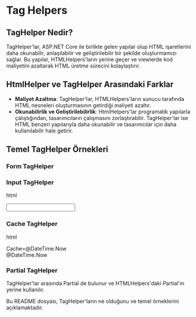 # Tag Helpers

## TagHelper Nedir?

TagHelper'lar, ASP.NET Core ile birlikte gelen yapılar olup HTML işaretlerini daha okunabilir, anlaşılabilir ve geliştirilebilir bir şekilde oluşturmamızı sağlar. Bu yapılar, HTMLHelpers'ların yerine geçer ve viewlerde kod maliyetini azaltarak HTML üretme sürecini kolaylaştırır.

## HtmlHelper ve TagHelper Arasındaki Farklar

- **Maliyet Azaltma**: TagHelper'lar, HTMLHelpers'ların sunucu tarafında HTML nesneleri oluşturmasının getirdiği maliyeti azaltır.
- **Okunabilirlik ve Geliştirilebilirlik**: HtmlHelpers'lar programatik yapılarla çalıştığından, tasarımcıların çalışmasını zorlaştırabilir. TagHelper'lar ise HTML benzeri yapılarıyla daha okunabilir ve tasarımcılar için daha kullanılabilir hale getirir.

## Temel TagHelper Örnekleri

### Form TagHelper

<form asp-action="Index" asp-controller="Product" method="post"></form>

### Input TagHelper

html

<input type="text" asp-for="PropertyName"></input>

### Cache TagHelper

html

<cache>
    Cache=@DateTime.Now
</cache>
<br />
@DateTime.Now

### Partial TagHelper

TagHelper'lar arasında Partial de bulunur ve HTMLHelpers'daki Partial'ın yerine kullanılır.

Bu README dosyası, TagHelper'ların ne olduğunu ve temel örneklerini açıklamaktadır.